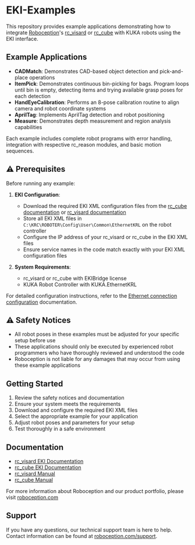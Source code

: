 # EKI-Examples

This repository provides example applications demonstrating how to integrate [Roboception](https://roboception.com)'s [rc_visard](https://roboception.com/rc_visard) 
or [rc_cube](https://roboception.com/product/rc_cube-s/) with KUKA robots using the EKI interface.

## Example Applications

* **CADMatch**: Demonstrates CAD-based object detection and pick-and-place operations
* **ItemPick**: Demonstrates continuous bin-picking for bags. Program loops until bin is empty, detecting items and trying available grasp poses for each detection
* **HandEyeCalibration**: Performs an 8-pose calibration routine to align camera and robot coordinate systems
* **AprilTag**: Implements AprilTag detection and robot positioning
* **Measure**: Demonstrates depth measurement and region analysis capabilities

Each example includes complete robot programs with error handling, integration with respective rc_reason modules, and basic motion sequences.

## ⚠️ Prerequisites

Before running any example:

1. **EKI Configuration**:
   * Download the required EKI XML configuration files from the [rc_cube documentation](https://doc.rc-cube.com/latest/en/eki.html#eki-xml-configuration-files) or [rc_visard documentation](https://doc.rc-visard.com/latest/en/eki.html#eki-xml-configuration-files)
   * Store all EKI XML files in `C:\KRC\ROBOTER\Config\User\Common\EthernetKRL` on the robot controller
   * Configure the IP address of your rc_visard or rc_cube in the EKI XML files
   * Ensure service names in the code match exactly with your EKI XML configuration files

2. **System Requirements**:
   * rc_visard or rc_cube with EKIBridge license
   * KUKA Robot Controller with KUKA.EthernetKRL

For detailed configuration instructions, refer to the [Ethernet connection configuration](https://doc.rc-cube.com/latest/en/eki.html#ethernet-connection-configuration) documentation.

## ⚠️ Safety Notices

* All robot poses in these examples must be adjusted for your specific setup before use
* These applications should only be executed by experienced robot programmers who have thoroughly reviewed and understood the code
* Roboception is not liable for any damages that may occur from using these example applications

## Getting Started

1. Review the safety notices and documentation
2. Ensure your system meets the requirements
3. Download and configure the required EKI XML files
4. Select the appropriate example for your application
5. Adjust robot poses and parameters for your setup
6. Test thoroughly in a safe environment

## Documentation

* [rc_visard EKI Documentation](https://doc.rc-visard.com/latest/en/eki.html)
* [rc_cube EKI Documentation](https://doc.rc-cube.com/latest/en/eki.html)
* [rc_visard Manual](https://doc.rc-visard.com)
* [rc_cube Manual](https://doc.rc-cube.com)

For more information about Roboception and our product portfolio, please visit [roboception.com](https://www.roboception.com)

## Support

If you have any questions, our technical support team is here to help. Contact information can be found at [roboception.com/support](https://roboception.com/en/support/).